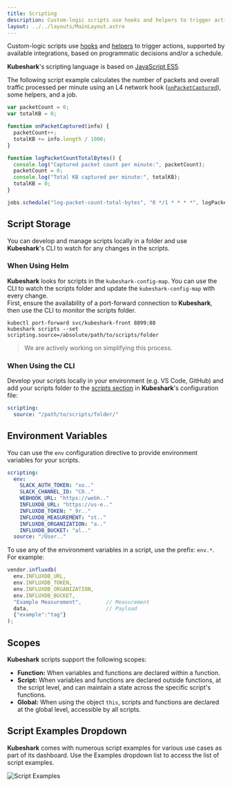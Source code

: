 ```yaml
---
title: Scripting
description: Custom-logic scripts use hooks and helpers to trigger actions, supported by the available integrations, and based on programmatic decisions and/or on a schedule.
layout: ../../layouts/MainLayout.astro
---
```


Custom-logic scripts use [hooks](/en/automation_hooks) and [helpers](/en/automation_helpers) to trigger actions, supported by available integrations, based on programmatic decisions and/or a schedule.

**Kubeshark**'s scripting language is based on [JavaScript ES5](https://262.ecma-international.org/5.1/).

The following script example calculates the number of packets and overall traffic processed per minute using an L4 network hook ([`onPacketCaptured`](/en/automation_hooks#onpacketcapturedinfo-object)), some helpers, and a job.

```js
var packetCount = 0;
var totalKB = 0;

function onPacketCaptured(info) {
  packetCount++;
  totalKB += info.length / 1000;
}

function logPacketCountTotalBytes() {
  console.log("Captured packet count per minute:", packetCount);
  packetCount = 0;
  console.log("Total KB captured per minute:", totalKB);
  totalKB = 0;
}

jobs.schedule("log-packet-count-total-bytes", "0 */1 * * * *", logPacketCountTotalBytes);
```

## Script Storage

You can develop and manage scripts locally in a folder and use **Kubeshark**'s CLI to watch for any changes in the scripts.

### When Using Helm

**Kubeshark** looks for scripts in the `kubeshark-config-map`. You can use the CLI to watch the scripts folder and update the `kubeshark-config-map` with every change.  
First, ensure the availability of a port-forward connection to **Kubeshark**, then use the CLI to monitor the scripts folder.

```shell
kubectl port-forward svc/kubeshark-front 8899:80
kubeshark scripts --set scripting.source=/absolute/path/to/scripts/folder
```

> We are actively working on simplifying this process.

### When Using the CLI

Develop your scripts locally in your environment (e.g. VS Code, GitHub) and add your scripts folder to the [scripts section](/en/config#scripts) in **Kubeshark**'s configuration file:

```yaml
scripting:
  source: "/path/to/scripts/folder/"
```

## Environment Variables

You can use the `env` configuration directive to provide environment variables for your scripts.

```yaml
scripting:
  env:
    SLACK_AUTH_TOKEN: "xo.."
    SLACK_CHANNEL_ID: "C0.."
    WEBHOOK_URL: "https://webh.."
    INFLUXDB_URL: "https://us-e.."
    INFLUXDB_TOKEN: "_9r.."
    INFLUXDB_MEASUREMENT: "st.."
    INFLUXDB_ORGANIZATION: "a.."
    INFLUXDB_BUCKET: "al.."
  source: "/User.."
```

To use any of the environment variables in a script, use the prefix: `env.*`. For example:

```js
vendor.influxdb(
  env.INFLUXDB_URL,
  env.INFLUXDB_TOKEN,
  env.INFLUXDB_ORGANIZATION,
  env.INFLUXDB_BUCKET,
  "Example Measurement",        // Measurement
  data,                         // Payload
  {"example":"tag"}
);
```

## Scopes

**Kubeshark** scripts support the following scopes:

- **Function:** When variables and functions are declared within a function.
- **Script:** When variables and functions are declared outside functions, at the script level, and can maintain a state across the specific script's functions.
- **Global:** When using the object `this`, scripts and functions are declared at the global level, accessible by all scripts.

## Script Examples Dropdown

**Kubeshark** comes with numerous script examples for various use cases as part of its dashboard. Use the Examples dropdown list to access the list of script examples.

![Script Examples](/script-examples.png)